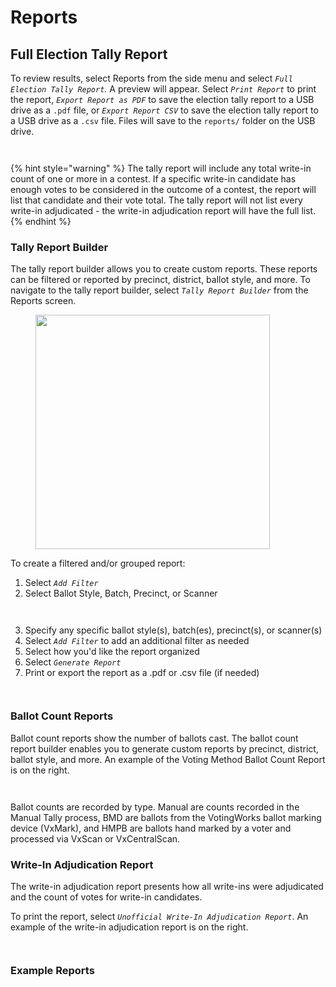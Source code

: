 # Reports

## Full Election Tally Report

To review results, select Reports from the side menu and select _`Full Election Tally Report`._  A preview will appear. Select _`Print Report`_ to print the report, _`Export Report as PDF`_ to save the election tally report to a USB drive as a `.pdf` file, or _`Export Report CSV`_ to save the election tally report to a USB drive as a `.csv` file. Files will save to the `reports/` folder on the USB drive.

<div>

<figure><img src="../.gitbook/assets/reports-screen-unofficial-highlighted.jpg" alt=""><figcaption></figcaption></figure>

 

<figure><img src="../.gitbook/assets/full-election-report-unofficial-highlighted.jpg" alt=""><figcaption></figcaption></figure>

</div>

{% hint style="warning" %}
The tally report will include any total write-in count of one or more in a contest. If a specific write-in candidate has enough votes to be considered in the outcome of a contest, the report will list that candidate and their vote total. The tally report will not list every write-in adjudicated - the write-in adjudication report will have the full list.
{% endhint %}

### Tally Report Builder

The tally report builder allows you to create custom reports. These reports can be filtered or reported by precinct, district, ballot style, and more. To navigate to the tally report builder, select _`Tally Report Builder`_ from the Reports screen.

<figure><img src="../.gitbook/assets/reports-screen-unofficial-tally-report-builder-highlighted.jpg" alt="" width="375"><figcaption></figcaption></figure>

To create a filtered and/or grouped report:

1. Select _`Add Filter`_
2. Select Ballot Style, Batch, Precinct, or Scanner

<div align="center">

<figure><img src="../.gitbook/assets/tally-report-builder-initial.png" alt=""><figcaption></figcaption></figure>

 

<figure><img src="../.gitbook/assets/tally-report-builder-filter-selection.png" alt=""><figcaption></figcaption></figure>

</div>

3. Specify any specific ballot style(s), batch(es), precinct(s), or scanner(s)&#x20;
4. Select _`Add Filter`_ to add an additional filter as needed
5. Select how you'd like the report organized
6. Select _`Generate Report`_
7. Print or export the report as a .pdf or .csv file (if needed)

<div>

<figure><img src="../.gitbook/assets/tally-report-builder-group-selected.png" alt=""><figcaption></figcaption></figure>

 

<figure><img src="../.gitbook/assets/tally-report-builder-done.png" alt=""><figcaption></figcaption></figure>

</div>

### Ballot Count Reports

Ballot count reports show the number of ballots cast. The ballot count report builder enables you to generate custom reports by precinct, district, ballot style, and more. An example of the Voting Method Ballot Count Report is on the right.

<div>

<figure><img src="../.gitbook/assets/reports-screen-unofficial-ballot-count-highlighted.jpg" alt=""><figcaption></figcaption></figure>

 

<figure><img src="../.gitbook/assets/ballot-count-report-voting-method.png" alt=""><figcaption></figcaption></figure>

</div>

Ballot counts are recorded by type.  Manual are counts recorded in the Manual Tally process, BMD are ballots from the VotingWorks ballot marking device (VxMark), and HMPB are ballots hand marked by a voter and processed via VxScan or VxCentralScan.

### Write-In Adjudication Report

The write-in adjudication report presents how all write-ins were adjudicated and the count of votes for write-in candidates.

To print the report, select _`Unofficial Write-In Adjudication Report`_. An example of the write-in adjudication report is on the right.

<div>

<figure><img src="../.gitbook/assets/reports-screen-unofficial-wia-highlighted.jpg" alt=""><figcaption></figcaption></figure>

 

<figure><img src="../.gitbook/assets/write-in-adjudication-report.png" alt=""><figcaption></figcaption></figure>

</div>

### Example Reports

<div>

<figure><img src="../.gitbook/assets/full-election-report (1).png" alt=""><figcaption></figcaption></figure>

 

<figure><img src="../.gitbook/assets/ballot-count-report-voting-method-pdf.png" alt=""><figcaption></figcaption></figure>

 

<figure><img src="../.gitbook/assets/write-in-adjudication-report-pdf.png" alt=""><figcaption></figcaption></figure>

</div>


